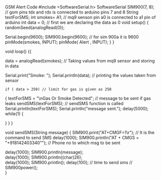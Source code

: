GSM Alert Code 
#include <SoftwareSerial.h>
SoftwareSerial SIM900(7, 8); // gsm pins tdx and rdx is connected to arduino pins 7 and 8
String textForSMS;
int smokes= A1; // mq9 senson pin a0 is connected to a1 pin of arduino
int data = 0; // first we are declaring the data as 0
void setup() {
  randomSeed(analogRead(0));

  Serial.begin(9600);
 SIM900.begin(9600); // for sim 900a it is 9600
  pinMode(smokes, INPUT);
  pinMode( Alert , INPUT);
}
}

void loop() {{

  data = analogRead(smokes); // Taking values from mq9 sensor and storing in data

  Serial.print("Smoke: ");
  Serial.println(data); // printing the values taken from sensor


	if ( data > 250) // limit for gas is given as 250
  {
	textForSMS =  "\nGas Or Smoke Detected";  // message to be sent if gas leaks
  sendSMS(textForSMS); // sendSMS function is called
  Serial.println(textForSMS);
  Serial.println("message sent.");
delay(5000);
while(1)
{

}
  }
}


void sendSMS(String message)
{
  SIM900.print("AT+CMGF=1\r");                 	// It is the command to send SMS
  delay(1000);
 SIM900.println("AT + CMGS = \"+918142403340\"");  // Phone no to which msg to be sent

  delay(1000);
  SIM900.println(message);                    	
  delay(1000);
  SIM900.println((char)26);                   	
  delay(1000);
  SIM900.println();
  delay(100);                                 	// time to send sms
 // SIM900power();                                  
}
